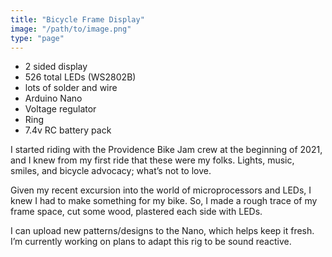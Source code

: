 ```yaml
---
title: "Bicycle Frame Display"
image: "/path/to/image.png"
type: "page"
---
```


- 2 sided display
- 526 total LEDs (WS2802B)
- lots of solder and wire
- Arduino Nano
- Voltage regulator
- Ring
- 7.4v RC battery pack


I started riding with the Providence Bike Jam crew at the beginning of 2021, and I knew from my first ride that these were my folks. Lights, music, smiles, and bicycle advocacy; what’s not to love.

Given my recent excursion into the world of microprocessors and LEDs, I knew I had to make something for my bike. So, I made a rough trace of my frame space, cut some wood, plastered each side with LEDs. 

I can upload new patterns/designs to the Nano, which helps keep it fresh. I’m currently working on plans to adapt this rig to be sound reactive.

